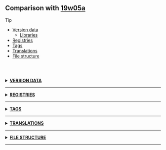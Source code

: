 ## Comparison with [19w05a](https://github.com/PixiGeko/Minecraft-generated-data/tree/19w05a)

> [!TIP]
> - [Version data](#version-data)
>     - [Libraries](#version-data-libraries)
> - [Registries](#registries)
> - [Tags](#tags)
> - [Translations](#translations)
> - [File structure](#file-structure)

<br/><br/>
<details><summary><b><ins>VERSION DATA</ins></b><a name="version-data"></a></summary>
<br/>
<table><tr><th></th><th align="left">19w05a</th><th>19w06a</th></tr><tr><td>World version</td><td><pre>1930</pre></td><td><pre>1931</pre></td></tr><tr><td>Protocol version</td><td><pre>458</pre></td><td><pre>459</pre></td></tr></table>
<h3>Libraries<a name="version-data-libraries"></a></h3>
<details>
<summary>
Versions
</summary>
<table><tr><th></th><th align="left">19w05a</th><th>19w06a</th></tr><tr><td>org.lwjgl:lwjgl-glfw</td><td><pre>3.1.6</pre></td><td><pre>3.2.1</pre></td></tr><tr><td>org.lwjgl:lwjgl-glfw</td><td><pre>3.1.6</pre></td><td><pre>3.2.1</pre></td></tr><tr><td>org.lwjgl:lwjgl-jemalloc</td><td><pre>3.1.6</pre></td><td><pre>3.2.1</pre></td></tr><tr><td>org.lwjgl:lwjgl-jemalloc</td><td><pre>3.1.6</pre></td><td><pre>3.2.1</pre></td></tr><tr><td>org.lwjgl:lwjgl-openal</td><td><pre>3.1.6</pre></td><td><pre>3.2.1</pre></td></tr><tr><td>org.lwjgl:lwjgl-openal</td><td><pre>3.1.6</pre></td><td><pre>3.2.1</pre></td></tr><tr><td>org.lwjgl:lwjgl-opengl</td><td><pre>3.1.6</pre></td><td><pre>3.2.1</pre></td></tr><tr><td>org.lwjgl:lwjgl-opengl</td><td><pre>3.1.6</pre></td><td><pre>3.2.1</pre></td></tr><tr><td>org.lwjgl:lwjgl-stb</td><td><pre>3.1.6</pre></td><td><pre>3.2.1</pre></td></tr><tr><td>org.lwjgl:lwjgl-stb</td><td><pre>3.1.6</pre></td><td><pre>3.2.1</pre></td></tr><tr><td>org.lwjgl:lwjgl</td><td><pre>3.1.6</pre></td><td><pre>3.2.1</pre></td></tr><tr><td>org.lwjgl:lwjgl</td><td><pre>3.1.6</pre></td><td><pre>3.2.1</pre></td></tr></table>
</details>
</details>
<hr/>
<details><summary><b><ins>REGISTRIES</ins></b><a name="registries"></a></summary>
<br/>
<details>
<summary>
particle_type
</summary>

```diff
+ minecraft:flash
```

</details>
</details>
<hr/>
<details><summary><b><ins>TAGS</ins></b><a name="tags"></a></summary>
<br/>
<details>
<summary>
universal_tags/particle_type.json
</summary>

```diff
+ minecraft:flash
```

</details>
</details>
<hr/>
<details><summary><b><ins>TRANSLATIONS</ins></b><a name="translations"></a></summary>
<br/>
<details>
<summary>
Keys
</summary>

```diff
+ subtitles.entity.wandering_trader.ambient: Wandering Trader mumbles
+ subtitles.entity.wandering_trader.death: Wandering Trader dies
+ subtitles.entity.wandering_trader.hurt: Wandering Trader hurts
+ subtitles.entity.wandering_trader.no: Wandering Trader disagrees
+ subtitles.entity.wandering_trader.trade: Wandering Trader trades
+ subtitles.entity.wandering_trader.yes: Wandering Trader agrees
```

</details>
</details>
<hr/>
<details><summary><b><ins>FILE STRUCTURE</ins></b><a name="file-structure"></a></summary>
<br/>
<details>
<summary>
data
</summary>

```diff
- minecraft/structures/village/desert/houses/desert_blacksmith_1.nbt
- minecraft/structures/village/taiga/houses/taiga_armorer_house_2.nbt
- minecraft/structures/village/taiga/zombie/houses/taiga_armorer_house_2.nbt
```

</details>
<details>
<summary>
assets
</summary>

```diff
- minecraft/textures/entity/explosion.png
+ minecraft/textures/entity/fishing_hook.png
- minecraft/textures/entity/sweep.png
+ minecraft/textures/particle/angry.png
+ minecraft/textures/particle/big_smoke_0.png
+ minecraft/textures/particle/big_smoke_1.png
+ minecraft/textures/particle/big_smoke_10.png
+ minecraft/textures/particle/big_smoke_11.png
+ minecraft/textures/particle/big_smoke_2.png
+ minecraft/textures/particle/big_smoke_3.png
+ minecraft/textures/particle/big_smoke_4.png
+ minecraft/textures/particle/big_smoke_5.png
+ minecraft/textures/particle/big_smoke_6.png
+ minecraft/textures/particle/big_smoke_7.png
+ minecraft/textures/particle/big_smoke_8.png
+ minecraft/textures/particle/big_smoke_9.png
+ minecraft/textures/particle/bubble_pop_0.png
+ minecraft/textures/particle/bubble_pop_1.png
+ minecraft/textures/particle/bubble_pop_2.png
+ minecraft/textures/particle/bubble_pop_3.png
+ minecraft/textures/particle/bubble_pop_4.png
+ minecraft/textures/particle/bubble.png
+ minecraft/textures/particle/critical_hit.png
+ minecraft/textures/particle/damage.png
+ minecraft/textures/particle/drip_fall.png
+ minecraft/textures/particle/drip_hang.png
+ minecraft/textures/particle/drip_land.png
+ minecraft/textures/particle/effect_0.png
+ minecraft/textures/particle/effect_1.png
+ minecraft/textures/particle/effect_2.png
+ minecraft/textures/particle/effect_3.png
+ minecraft/textures/particle/effect_4.png
+ minecraft/textures/particle/effect_5.png
+ minecraft/textures/particle/effect_6.png
+ minecraft/textures/particle/effect_7.png
+ minecraft/textures/particle/enchanted_hit.png
+ minecraft/textures/particle/explosion_0.png
+ minecraft/textures/particle/explosion_1.png
+ minecraft/textures/particle/explosion_10.png
+ minecraft/textures/particle/explosion_11.png
+ minecraft/textures/particle/explosion_12.png
+ minecraft/textures/particle/explosion_13.png
+ minecraft/textures/particle/explosion_14.png
+ minecraft/textures/particle/explosion_15.png
+ minecraft/textures/particle/explosion_2.png
+ minecraft/textures/particle/explosion_3.png
+ minecraft/textures/particle/explosion_4.png
+ minecraft/textures/particle/explosion_5.png
+ minecraft/textures/particle/explosion_6.png
+ minecraft/textures/particle/explosion_7.png
+ minecraft/textures/particle/explosion_8.png
+ minecraft/textures/particle/explosion_9.png
+ minecraft/textures/particle/flame.png
+ minecraft/textures/particle/flash.png
+ minecraft/textures/particle/generic_0.png
+ minecraft/textures/particle/generic_1.png
+ minecraft/textures/particle/generic_2.png
+ minecraft/textures/particle/generic_3.png
+ minecraft/textures/particle/generic_4.png
+ minecraft/textures/particle/generic_5.png
+ minecraft/textures/particle/generic_6.png
+ minecraft/textures/particle/generic_7.png
+ minecraft/textures/particle/glint.png
+ minecraft/textures/particle/glitter_0.png
+ minecraft/textures/particle/glitter_1.png
+ minecraft/textures/particle/glitter_2.png
+ minecraft/textures/particle/glitter_3.png
+ minecraft/textures/particle/glitter_4.png
+ minecraft/textures/particle/glitter_5.png
+ minecraft/textures/particle/glitter_6.png
+ minecraft/textures/particle/glitter_7.png
+ minecraft/textures/particle/heart.png
+ minecraft/textures/particle/lava.png
+ minecraft/textures/particle/nautilus.png
+ minecraft/textures/particle/note.png
- minecraft/textures/particle/particles.png
+ minecraft/textures/particle/sga_a.png
+ minecraft/textures/particle/sga_b.png
+ minecraft/textures/particle/sga_c.png
+ minecraft/textures/particle/sga_d.png
+ minecraft/textures/particle/sga_e.png
+ minecraft/textures/particle/sga_f.png
+ minecraft/textures/particle/sga_g.png
+ minecraft/textures/particle/sga_h.png
+ minecraft/textures/particle/sga_i.png
+ minecraft/textures/particle/sga_j.png
+ minecraft/textures/particle/sga_k.png
+ minecraft/textures/particle/sga_l.png
+ minecraft/textures/particle/sga_m.png
+ minecraft/textures/particle/sga_n.png
+ minecraft/textures/particle/sga_o.png
+ minecraft/textures/particle/sga_p.png
+ minecraft/textures/particle/sga_q.png
+ minecraft/textures/particle/sga_r.png
+ minecraft/textures/particle/sga_s.png
+ minecraft/textures/particle/sga_t.png
+ minecraft/textures/particle/sga_u.png
+ minecraft/textures/particle/sga_v.png
+ minecraft/textures/particle/sga_w.png
+ minecraft/textures/particle/sga_x.png
+ minecraft/textures/particle/sga_y.png
+ minecraft/textures/particle/sga_z.png
+ minecraft/textures/particle/spark_0.png
+ minecraft/textures/particle/spark_1.png
+ minecraft/textures/particle/spark_2.png
+ minecraft/textures/particle/spark_3.png
+ minecraft/textures/particle/spark_4.png
+ minecraft/textures/particle/spark_5.png
+ minecraft/textures/particle/spark_6.png
+ minecraft/textures/particle/spark_7.png
+ minecraft/textures/particle/spell_0.png
+ minecraft/textures/particle/spell_1.png
+ minecraft/textures/particle/spell_2.png
+ minecraft/textures/particle/spell_3.png
+ minecraft/textures/particle/spell_4.png
+ minecraft/textures/particle/spell_5.png
+ minecraft/textures/particle/spell_6.png
+ minecraft/textures/particle/spell_7.png
+ minecraft/textures/particle/splash_0.png
+ minecraft/textures/particle/splash_1.png
+ minecraft/textures/particle/splash_2.png
+ minecraft/textures/particle/splash_3.png
+ minecraft/textures/particle/sweep_0.png
+ minecraft/textures/particle/sweep_1.png
+ minecraft/textures/particle/sweep_2.png
+ minecraft/textures/particle/sweep_3.png
+ minecraft/textures/particle/sweep_4.png
+ minecraft/textures/particle/sweep_5.png
+ minecraft/textures/particle/sweep_6.png
+ minecraft/textures/particle/sweep_7.png
```

</details>
</details>
<hr/>